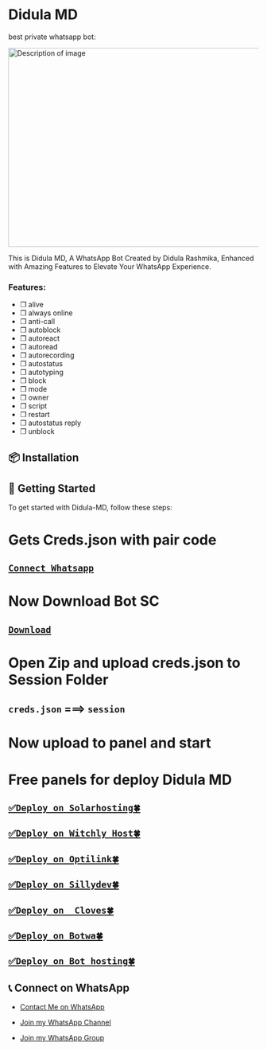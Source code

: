 
 <meta charset="UTF-8">
    <meta name="viewport" content="width=device-width, initial-scale=1.0">
    
<body>
    <h1>Didula MD</h1>
    <p>best private whatsapp bot:</p>
    <img src="https://i.ibb.co/m9K1Xqt/Picsart-24-11-08-11-05-17-493.jpg" alt="Description of image" width="600" height="400">


This is Didula MD, A WhatsApp Bot Created by Didula Rashmika, Enhanced with Amazing Features to Elevate Your WhatsApp Experience.

### Features:
- ❒ alive
- ❒ always online
- ❒ anti-call
- ❒ autoblock
- ❒ autoreact
- ❒ autoread
- ❒ autorecording
- ❒ autostatus
- ❒ autotyping
- ❒ block
- ❒ mode
- ❒ owner
- ❒ script 
- ❒ restart
- ❒ autostatus reply
- ❒ unblock

## 📦 Installation
## 🚀 Getting Started

To get started with Didula-MD, follow these steps:

# Gets Creds.json with pair code

## [`Connect Whatsapp`](https://pair-site-team-inc-pair.onrender.com/pair)

# Now Download Bot SC

## [`Download`](https://codeload.github.com/itsme-didularashmika/Didula-MD/legacy.zip/refs/heads/main)

# Open Zip and upload creds.json to Session Folder

## `creds.json` ===>  `session`

# Now upload to panel and start



  # Free panels for deploy Didula MD

## [`✅Deploy on Solarhosting🍀`](https://account.solarhosting.cc/)

## [`✅Deploy on Witchly Host🍀`](https://dash.witchly.host/)

## [`✅Deploy on Optilink🍀`](https://optiklink.com/)

## [`✅Deploy on Sillydev🍀`](https://panel.sillydev.co.uk)

## [`✅Deploy on  Cloves🍀`](https://cloves.mypi.co/)

## [`✅Deploy on Botwa🍀`](https://client.botwa.net/login)

## [`✅Deploy on Bot hosting🍀`](https://bot-hosting.net/)

## 📞 Connect on WhatsApp

- [Contact Me on WhatsApp](https://wa.me/+94771820962)

- [Join my WhatsApp Channel](https://whatsapp.com/channel/0029VaqqF4GDTkJwKruLSK2f)

- [Join my WhatsApp Group](https://chat.whatsapp.com/BLawMmFSUj09XnQbu3piDO)


